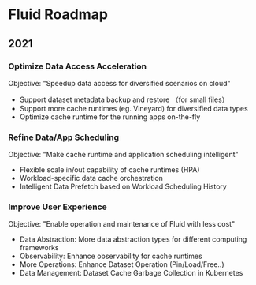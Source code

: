 # Fluid Roadmap
## 2021
### Optimize Data Access Acceleration
Objective: "Speedup data access for diversified scenarios on cloud"
* Support dataset metadata backup and restore （for small files）
* Support more cache runtimes (eg. Vineyard) for diversified data types
* Optimize cache runtime for the running apps on-the-fly

### Refine Data/App Scheduling
Objective: "Make cache runtime and application scheduling intelligent"
* Flexible scale in/out capability of cache runtimes (HPA)
* Workload-specific data cache orchestration
* Intelligent Data Prefetch based on Workload Scheduling History 

### Improve User Experience
Objective: "Enable operation and maintenance of Fluid with less cost"
* Data Abstraction: More data abstraction types for different computing frameworks
* Observability: Enhance observability for cache runtimes
* More Operations: Enhance Dataset Operation (Pin/Load/Free..)
* Data Management: Dataset Cache Garbage Collection in Kubernetes

